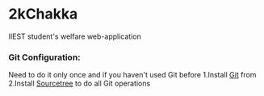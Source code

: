 # 2kChakka
IIEST student's welfare web-application

### Git Configuration:
Need to do it only once and if you haven't used Git before
1.Install [Git](http://git-scm.com/downloads) from 
2.Install [Sourcetree](http://www.sourcetreeapp.com/) to do all Git operations 

